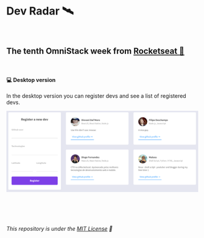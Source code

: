 # Dev Radar :artificial_satellite:

<br>

## The tenth OmniStack week from **[Rocketseat :rocket:](https://rocketseat.com.br)**

<br>

#### :computer: Desktop version

In the desktop version you can register devs and see a list of registered devs.

![Desktop preview](desktop-preview.png)

<br>
<br>
<br>

###### This repository is under the [MIT License](https://www.opensource.org/licenses/MIT) :page_with_curl:

